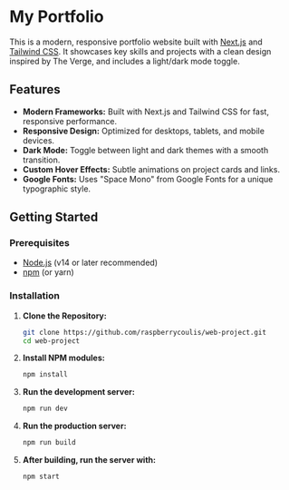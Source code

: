 # My Portfolio

This is a modern, responsive portfolio website built with [Next.js](https://nextjs.org/) and [Tailwind CSS](https://tailwindcss.com/). It showcases key skills and projects with a clean design inspired by The Verge, and includes a light/dark mode toggle.

## Features

- **Modern Frameworks:** Built with Next.js and Tailwind CSS for fast, responsive performance.
- **Responsive Design:** Optimized for desktops, tablets, and mobile devices.
- **Dark Mode:** Toggle between light and dark themes with a smooth transition.
- **Custom Hover Effects:** Subtle animations on project cards and links.
- **Google Fonts:** Uses "Space Mono" from Google Fonts for a unique typographic style.

## Getting Started

### Prerequisites

- [Node.js](https://nodejs.org/) (v14 or later recommended)
- [npm](https://www.npmjs.com/) (or yarn)

### Installation

1. **Clone the Repository:**

   ```bash
   git clone https://github.com/raspberrycoulis/web-project.git
   cd web-project
   ```

2. **Install NPM modules:**

   ```bash
   npm install
   ```

3. **Run the development server:**

   ```bash
   npm run dev
   ```

4. **Run the production server:**

   ```bash
   npm run build
   ```

5. **After building, run the server with:**

   ```bash
   npm start
   ```
